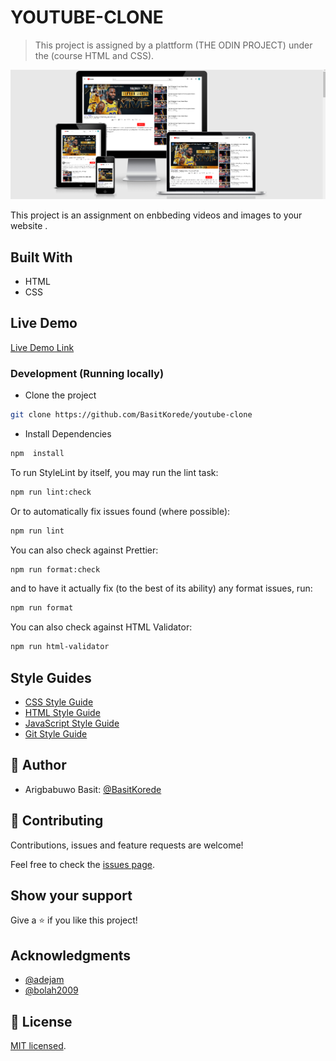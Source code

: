 # YOUTUBE-CLONE

> This project is assigned by a plattform (THE ODIN PROJECT) under the (course HTML and CSS).

![screenshot](./clone.png)

This project is an assignment on enbbeding videos and images to your website .

## Built With

- HTML
- CSS

## Live Demo

[Live Demo Link](https://basit-youtube-clone.netlify.app/)

### Development (Running locally)

- Clone the project

```bash
git clone https://github.com/BasitKorede/youtube-clone

```

- Install Dependencies

```bash
npm  install
```

To run StyleLint by itself, you may run the lint task:

```bash
npm run lint:check
```

Or to automatically fix issues found (where possible):

```bash
npm run lint
```

You can also check against Prettier:

```bash
npm run format:check
```

and to have it actually fix (to the best of its ability) any format issues, run:

```bash
npm run format
```

You can also check against HTML Validator:

```bash
npm run html-validator
```

## Style Guides

- [CSS Style Guide](http://udacity.github.io/frontend-nanodegree-styleguide/css.html)
- [HTML Style Guide](http://udacity.github.io/frontend-nanodegree-styleguide/index.html)
- [JavaScript Style Guide](http://udacity.github.io/frontend-nanodegree-styleguide/javascript.html)
- [Git Style Guide](https://udacity.github.io/git-styleguide/)

## 👤 Author

- Arigbabuwo Basit: [@BasitKorede](https://github.com/BasitKorede)

## 🤝 Contributing

Contributions, issues and feature requests are welcome!

Feel free to check the [issues page](../../issues).

## Show your support

Give a ⭐️ if you like this project!

## Acknowledgments

- [@adejam](https://github.com/adejam)
- [@bolah2009](https://github.com/bolah2009)

## 📝 License

[MIT licensed](./LICENSE).

